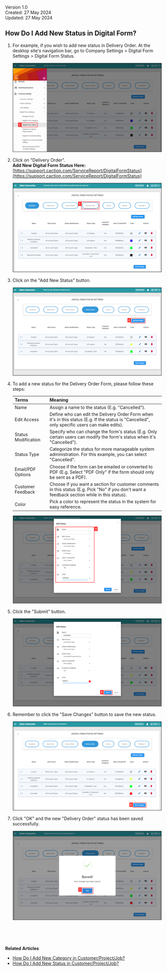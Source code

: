 Version 1.0<br>
Created: 27 May 2024<br>
Updated: 27 May 2024<br>
## How Do I Add New Status in Digital Form?
    
  1. For example, if you wish to add new status in Delivery Order. At the desktop site's navigation bar, go to Company Settings > Digital Form Settings > Digital Form Status.<br>

     <p align="center">
       <img src="img/DF_Status_Sidebar.png" alt="DF Status Sidebar">
     </p>

  2. Click on "Delivery Order".<br>
     **Add New Digital Form Status Here:** [https://support.caction.com/ServiceReport/DigitalFormStatus](https://support.caction.com/ServiceReport/DigitalFormStatus)<br>

     <p align="center">
       <img src="img/Delivery_Order_Status.png" alt="Delivery Order Status">
     </p>
  
  3. Click on the "Add New Status" button.<br>

     <p align="center">
       <img src="img/Add_New_DF_Status_Button.png" alt="Add New DF Status Button">
     </p>

  4. To add a new status for the Delivery Order Form, please follow these steps:<br>

     | Terms | Meaning |
     |-------|---------|
     | Name | Assign a name to the status (E.g. "Cancelled"). |
     | Edit Access | Define who can edit the Delivery Order Form when it's in this status (E.g. If the status is "Cancelled", only specific users can make edits). |
     | Status Modification | Specify who can change the form's status (E.g. Only certain users can modify the form's status when it's "Cancelled"). |
     | Status Type | Categorize the status for more manageable system administration. For this example, you can select "Cancelled". |
     | Email/PDF Options | Choose if the form can be emailed or converted to PDF (E.g. Select "PDF Only" if the form should only be sent as a PDF). |
     | Customer Feedback | Choose if you want a section for customer comments in this status (E.g. Pick "No" if you don't want a feedback section while in this status). |
     | Color | Pick a color to represent the status in the system for easy reference. |

     <p align="center">
       <img src="img/New_DF_Status_Name.png" alt="New DF Status Name">
     </p>

  6. Click the "Submit" button.<br>

     <p align="center">
       <img src="img/New_DF_Status_Submit_Button.png" alt="New DF Status Submit Button">
     </p>

  7. Remember to click the "Save Changes" button to save the new status.<br>

     <p align="center">
       <img src="img/New_DF_Status_Save_Changes_Button.png" alt="New DF Status Save Changes Button">
     </p>

  8. Click "OK" and the new "Delivery Order" status has been saved successfully.<br>

     <p align="center">
       <img src="img/New_DF_Status_Save.png" alt="New DF Status Save">
     </p>
     <br><br><br>

**Related Articles**<br>
- [How Do I Add New Category in Customer/Project/Job?](Add_New_Category_in_Customer_Project_Job.md)
- [How Do I Add New Status in Customer/Project/Job?](Add_New_Status_in_Customer_Project_Job.md)

<!-- [Link Text](https://salesconnection.github.io/Sales-Connection-Support/Add_New_Status_in_Digital_Form.html) -->
